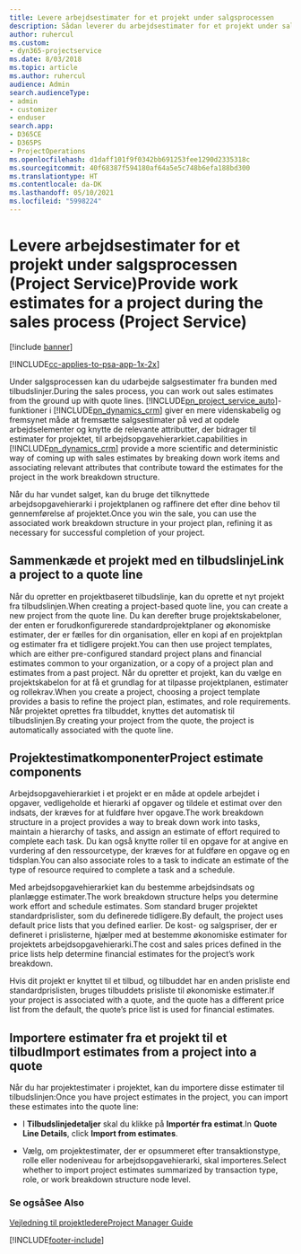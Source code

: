 ```yaml
---
title: Levere arbejdsestimater for et projekt under salgsprocessen
description: Sådan leverer du arbejdsestimater for et projekt under salgsprocessen i Project Service
author: ruhercul
ms.custom:
- dyn365-projectservice
ms.date: 8/03/2018
ms.topic: article
ms.author: ruhercul
audience: Admin
search.audienceType:
- admin
- customizer
- enduser
search.app:
- D365CE
- D365PS
- ProjectOperations
ms.openlocfilehash: d1daff101f9f0342bb691253fee1290d2335318c
ms.sourcegitcommit: 40f68387f594180af64a5e5c748b6efa188bd300
ms.translationtype: HT
ms.contentlocale: da-DK
ms.lasthandoff: 05/10/2021
ms.locfileid: "5998224"
---
```

# <a name="provide-work-estimates-for-a-project-during-the-sales-process-project-service"></a><span data-ttu-id="6154d-103">Levere arbejdsestimater for et projekt under salgsprocessen (Project Service)</span><span class="sxs-lookup"><span data-stu-id="6154d-103">Provide work estimates for a project during the sales process (Project Service)</span></span>

[!include [banner](../includes/psa-now-project-operations.md)]

[!INCLUDE[cc-applies-to-psa-app-1x-2x](../includes/cc-applies-to-psa-app-1x-2x.md)]

<span data-ttu-id="6154d-104">Under salgsprocessen kan du udarbejde salgsestimater fra bunden med tilbudslinjer.</span><span class="sxs-lookup"><span data-stu-id="6154d-104">During the sales process, you can work out sales estimates from the ground up with quote lines.</span></span> [!INCLUDE[pn_project_service_auto](../includes/pn-project-service-auto.md)]<span data-ttu-id="6154d-105">-funktioner i [!INCLUDE[pn_dynamics_crm](../includes/pn-dynamics-crm.md)] giver en mere videnskabelig og fremsynet måde at fremsætte salgsestimater på ved at opdele arbejdselementer og knytte de relevante attributter, der bidrager til estimater for projektet, til arbejdsopgavehierarkiet.</span><span class="sxs-lookup"><span data-stu-id="6154d-105">capabilities in [!INCLUDE[pn_dynamics_crm](../includes/pn-dynamics-crm.md)] provide a more scientific and deterministic way of coming up with sales estimates by breaking down work items and associating relevant attributes that contribute toward the estimates for the project in the work breakdown structure.</span></span>  
  
 <span data-ttu-id="6154d-106">Når du har vundet salget, kan du bruge det tilknyttede arbejdsopgavehierarki i projektplanen og raffinere det efter dine behov til gennemførelse af projektet.</span><span class="sxs-lookup"><span data-stu-id="6154d-106">Once you win the sale, you can use the associated work breakdown structure in your project plan, refining it as necessary for successful completion of your project.</span></span>  
  
## <a name="link-a-project-to-a-quote-line"></a><span data-ttu-id="6154d-107">Sammenkæde et projekt med en tilbudslinje</span><span class="sxs-lookup"><span data-stu-id="6154d-107">Link a project to a quote line</span></span>  
 <span data-ttu-id="6154d-108">Når du opretter en projektbaseret tilbudslinje, kan du oprette et nyt projekt fra tilbudslinjen.</span><span class="sxs-lookup"><span data-stu-id="6154d-108">When creating a project-based quote line, you can create a new project from the quote line.</span></span> <span data-ttu-id="6154d-109">Du kan derefter bruge projektskabeloner, der enten er forudkonfigurerede standardprojektplaner og økonomiske estimater, der er fælles for din organisation, eller en kopi af en projektplan og estimater fra et tidligere projekt.</span><span class="sxs-lookup"><span data-stu-id="6154d-109">You can then use project templates, which are either pre-configured standard project plans and financial estimates common to your organization, or a copy of a project plan and estimates from a past project.</span></span> <span data-ttu-id="6154d-110">Når du opretter et projekt, kan du vælge en projektskabelon for at få et grundlag for at tilpasse projektplanen, estimater og rollekrav.</span><span class="sxs-lookup"><span data-stu-id="6154d-110">When you create a project, choosing a project template provides a basis to refine the project plan, estimates, and role requirements.</span></span> <span data-ttu-id="6154d-111">Når projektet oprettes fra tilbuddet, knyttes det automatisk til tilbudslinjen.</span><span class="sxs-lookup"><span data-stu-id="6154d-111">By creating your project from the quote, the project is automatically associated with the quote line.</span></span>  
  
## <a name="project-estimate-components"></a><span data-ttu-id="6154d-112">Projektestimatkomponenter</span><span class="sxs-lookup"><span data-stu-id="6154d-112">Project estimate components</span></span>  
 <span data-ttu-id="6154d-113">Arbejdsopgavehierarkiet i et projekt er en måde at opdele arbejdet i opgaver, vedligeholde et hierarki af opgaver og tildele et estimat over den indsats, der kræves for at fuldføre hver opgave.</span><span class="sxs-lookup"><span data-stu-id="6154d-113">The work breakdown structure in a project provides a way to break down work into tasks, maintain a hierarchy of tasks, and assign an estimate of effort required to complete each task.</span></span> <span data-ttu-id="6154d-114">Du kan også knytte roller til en opgave for at angive en vurdering af den ressourcetype, der kræves for at fuldføre en opgave og en tidsplan.</span><span class="sxs-lookup"><span data-stu-id="6154d-114">You can also associate roles to a task to indicate an estimate of the type of resource required to complete a task and a schedule.</span></span>  
  
 <span data-ttu-id="6154d-115">Med arbejdsopgavehierarkiet kan du bestemme arbejdsindsats og planlægge estimater.</span><span class="sxs-lookup"><span data-stu-id="6154d-115">The work breakdown structure helps you determine work effort and schedule estimates.</span></span> <span data-ttu-id="6154d-116">Som standard bruger projektet standardprislister, som du definerede tidligere.</span><span class="sxs-lookup"><span data-stu-id="6154d-116">By default, the project uses default price lists that you defined earlier.</span></span> <span data-ttu-id="6154d-117">De kost- og salgspriser, der er defineret i prislisterne, hjælper med at bestemme økonomiske estimater for projektets arbejdsopgavehierarki.</span><span class="sxs-lookup"><span data-stu-id="6154d-117">The cost and sales prices defined in the price lists help determine financial estimates for the project’s work breakdown.</span></span>  
  
 <span data-ttu-id="6154d-118">Hvis dit projekt er knyttet til et tilbud, og tilbuddet har en anden prisliste end standardprislisten, bruges tilbuddets prisliste til økonomiske estimater.</span><span class="sxs-lookup"><span data-stu-id="6154d-118">If your project is associated with a quote, and the quote has a different price list from the default, the quote’s price list is used for financial estimates.</span></span>  
  
## <a name="import-estimates-from-a-project-into-a-quote"></a><span data-ttu-id="6154d-119">Importere estimater fra et projekt til et tilbud</span><span class="sxs-lookup"><span data-stu-id="6154d-119">Import estimates from a project into a quote</span></span>  
 <span data-ttu-id="6154d-120">Når du har projektestimater i projektet, kan du importere disse estimater til tilbudslinjen:</span><span class="sxs-lookup"><span data-stu-id="6154d-120">Once you have project estimates in the project, you can import these estimates into the quote line:</span></span>  
  
-   <span data-ttu-id="6154d-121">I **Tilbudslinjedetaljer** skal du klikke på **Importér fra estimat**.</span><span class="sxs-lookup"><span data-stu-id="6154d-121">In **Quote Line Details**, click **Import from estimates**.</span></span> 

-   <span data-ttu-id="6154d-122">Vælg, om projektestimater, der er opsummeret efter transaktionstype, rolle eller nodeniveau for arbejdsopgavehierarki, skal importeres.</span><span class="sxs-lookup"><span data-stu-id="6154d-122">Select whether to import project estimates summarized by transaction type, role, or work breakdown structure node level.</span></span>  
  
### <a name="see-also"></a><span data-ttu-id="6154d-123">Se også</span><span class="sxs-lookup"><span data-stu-id="6154d-123">See Also</span></span>  
 [<span data-ttu-id="6154d-124">Vejledning til projektledere</span><span class="sxs-lookup"><span data-stu-id="6154d-124">Project Manager Guide</span></span>](../psa/project-manager-guide.md)


[!INCLUDE[footer-include](../includes/footer-banner.md)]